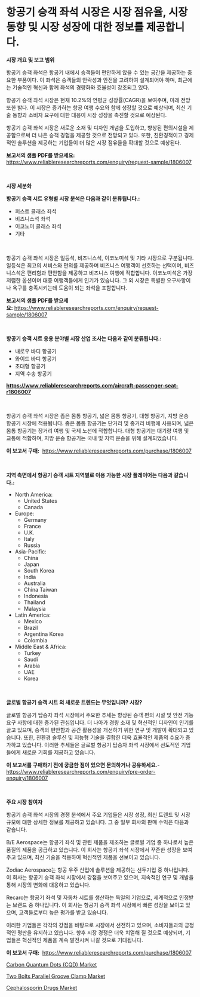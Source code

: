 <p><h1>항공기 승객 좌석 시장은 시장 점유율, 시장 동향 및 시장 성장에 대한 정보를 제공합니다.</h1></p><p><strong>시장 개요 및 보고 범위</strong></p>
<p><p>항공기 승객 좌석은 항공기 내에서 승객들이 편안하게 앉을 수 있는 공간을 제공하는 중요한 부품이다. 이 좌석은 승객들의 안락성과 안전을 고려하여 설계되어야 하며, 최근에는 기술적인 혁신과 함께 좌석의 경량화와 효율성이 강조되고 있다.</p><p>항공기 승객 좌석 시장은 현재 10.2%의 연평균 성장률(CAGR)을 보여주며, 미래 전망 또한 밝다. 이 시장은 증가하는 항공 여행 수요와 함께 성장할 것으로 예상되며, 최신 기술 동향과 소비자 요구에 대한 대응이 시장 성장을 촉진할 것으로 예상된다.</p><p>항공기 승객 좌석 시장은 새로운 소재 및 디자인 개념을 도입하고, 향상된 편의시설을 제공함으로써 더 나은 승객 경험을 제공할 것으로 전망되고 있다. 또한, 친환경적이고 경제적인 솔루션을 제공하는 기업들이 더 많은 시장 점유율을 확대할 것으로 예상된다.</p></p>
<p><strong>보고서의 샘플 PDF를 받으세요:</strong> <a href="https://www.reliableresearchreports.com/enquiry/request-sample/1806007">https://www.reliableresearchreports.com/enquiry/request-sample/1806007</a></p>
<p>&nbsp;</p>
<p><strong>시장 세분화</strong></p>
<p><strong>항공기 승객 시트 유형별 시장 분석은 다음과 같이 분류됩니다.:</strong></p>
<p><ul><li>퍼스트 클래스 좌석</li><li>비즈니스석 좌석</li><li>이코노미 클래스 좌석</li><li>기타</li></ul></p>
<p>&nbsp;</p>
<p><p>항공기 승객 좌석 시장은 일등석, 비즈니스석, 이코노미석 및 기타 시장으로 구분됩니다. 일등석은 최고의 서비스와 편의를 제공하며 비즈니스 여행객이 선호하는 선택이며, 비즈니스석은 편리함과 편안함을 제공하고 비즈니스 여행에 적합합니다. 이코노미석은 가장 저렴한 옵션이며 대중 여행객들에게 인기가 있습니다. 그 외 시장은 특별한 요구사항이나 욕구를 충족시키는데 도움이 되는 좌석을 포함합니다.</p></p>
<p><strong>보고서의 샘플 PDF를 받으세요:</strong>&nbsp;<a href="https://www.reliableresearchreports.com/enquiry/request-sample/1806007">https://www.reliableresearchreports.com/enquiry/request-sample/1806007</a></p>
<p>&nbsp;</p>
<p><strong> 항공기 승객 시트 응용 분야별 시장 산업 조사는 다음과 같이 분류됩니다.:</strong></p>
<p><ul><li>내로우 바디 항공기</li><li>와이드 바디 항공기</li><li>초대형 항공기</li><li>지역 수송 항공기</li></ul></p>
<p><strong><a href="https://www.reliableresearchreports.com/aircraft-passenger-seat-r1806007">https://www.reliableresearchreports.com/aircraft-passenger-seat-r1806007</a></strong></p>
<p>&nbsp;</p>
<p><p>항공기 승객 좌석 시장은 좁은 몸통 항공기, 넓은 몸통 항공기, 대형 항공기, 지방 운송 항공기 시장에 적용됩니다. 좁은 몸통 항공기는 단거리 및 중거리 비행에 사용되며, 넓은 몸통 항공기는 장거리 여행 및 국제 노선에 적합합니다. 대형 항공기는 대기량 여행 및 교통에 적합하며, 지방 운송 항공기는 국내 및 지역 운송을 위해 설계되었습니다.</p></p>
<p><strong>이 보고서 구매:</strong>&nbsp; <a href="https://www.reliableresearchreports.com/purchase/1806007">https://www.reliableresearchreports.com/purchase/1806007</a></p>
<p>&nbsp;</p>
<p><strong>지역 측면에서 항공기 승객 시트 지역별로 이용 가능한 시장 플레이어는 다음과 같습니다.:</strong></p>
<p><ul>
    <li>
        North America:
        <ul>
            <li>United States</li>
            <li>Canada</li>
        </ul>
    </li>
    <li>
        Europe:
        <ul>
            <li>Germany</li>
            <li>France</li>
            <li>U.K.</li>
            <li>Italy</li>
            <li>Russia</li>
        </ul>
    </li>
    <li>
        Asia-Pacific:
        <ul>
            <li>China</li>
            <li>Japan</li>
            <li>South Korea</li>
            <li>India</li>
            <li>Australia</li>
            <li>China Taiwan</li>
            <li>Indonesia</li>
            <li>Thailand</li>
            <li>Malaysia</li>
        </ul>
    </li>
    <li>
        Latin America:
        <ul>
            <li>Mexico</li>
            <li>Brazil</li>
            <li>Argentina Korea</li>
            <li>Colombia</li>
        </ul>
    </li>
    <li>
        Middle East & Africa:
        <ul>
            <li>Turkey</li>
            <li>Saudi</li>
            <li>Arabia</li>
            <li>UAE</li>
            <li>Korea</li>
        </ul>
    </li>
    </ul></p>
<p>&nbsp;</p>
<p><strong>글로벌 항공기 승객 시트 의 새로운 트렌드는 무엇입니까? 시장?</strong></p>
<p><p>글로벌 항공기 탑승자 좌석 시장에서 주요한 추세는 향상된 승객 편의 시설 및 안전 기능 요구 사항에 대한 증가된 관심입니다. 더 나아가 경량 소재 및 혁신적인 디자인이 인기를 끌고 있으며, 승객의 편안함과 공간 활용성을 개선하기 위한 연구 및 개발이 확대되고 있습니다. 또한, 친환경 솔루션 및 지능형 기술을 결합한 더욱 효율적인 제품의 수요가 증가하고 있습니다. 이러한 추세들은 글로벌 항공기 탑승자 좌석 시장에서 선도적인 기업들에게 새로운 기회를 제공하고 있습니다.</p></p>
<p><strong>이 보고서를 구매하기 전에 궁금한 점이 있으면 문의하거나 공유하세요.</strong>- <a href="https://www.reliableresearchreports.com/enquiry/pre-order-enquiry/1806007">https://www.reliableresearchreports.com/enquiry/pre-order-enquiry/1806007</a></p>
<p>&nbsp;</p>
<p><strong>주요 시장 참여자</strong></p>
<p><p>항공기 승객 좌석 시장의 경쟁 분석에서 주요 기업들은 시장 성장, 최신 트렌드 및 시장 규모에 대한 상세한 정보를 제공하고 있습니다. 그 중 일부 회사의 판매 수익은 다음과 같습니다.</p><p>B/E Aerospace는 항공기 좌석 및 관련 제품을 제조하는 글로벌 기업 중 하나로서 높은 품질의 제품을 공급하고 있습니다. 이 회사는 항공기 좌석 시장에서 꾸준한 성장을 보여주고 있으며, 최신 기술을 적용하여 혁신적인 제품을 선보이고 있습니다.</p><p>Zodiac Aerospace는 항공 우주 산업에 솔루션을 제공하는 선두기업 중 하나입니다. 이 회사는 항공기 승객 좌석 시장에서 강점을 보여주고 있으며, 지속적인 연구 및 개발을 통해 시장의 변화에 대응하고 있습니다.</p><p>Recaro는 항공기 좌석 및 자동차 시트를 생산하는 독일의 기업으로, 세계적으로 인정받는 브랜드 중 하나입니다. 이 회사는 항공기 승객 좌석 시장에서 빠른 성장을 보이고 있으며, 고객들로부터 높은 평가를 받고 있습니다.</p><p>이러한 기업들은 각각의 강점을 바탕으로 시장에서 선전하고 있으며, 소비자들과의 긍정적인 평판을 유지하고 있습니다. 향후 시장 경쟁은 더욱 치열해 질 것으로 예상되며, 기업들은 혁신적인 제품을 계속 발전시켜 나갈 것으로 기대됩니다.</p></p>
<p><strong>이 보고서 구매:</strong>&nbsp;&nbsp;<a href="https://www.reliableresearchreports.com/purchase/1806007">https://www.reliableresearchreports.com/purchase/1806007</a></p>
<p><p><a href="https://www.linkedin.com/pulse/carbon-quantum-dots-cqd-market-size-evaluating-its-trends-y1czc?trackingId=9MTFSpHwP1EERhoQKaAKtg%3D%3D">Carbon Quantum Dots (CQD) Market</a></p><p><a href="https://www.linkedin.com/pulse/two-bolts-parallel-groove-clamp-market-competitive-analysis-aqfze?trackingId=4osDcNUN%2BlQLuAxDj72iPA%3D%3D">Two Bolts Parallel Groove Clamp Market</a></p><p><a href="https://github.com/CliffMedina6/Market-Research-Report-List-4/blob/main/cephalosporin-drugs-market.md">Cephalosporin Drugs Market</a></p></p>
